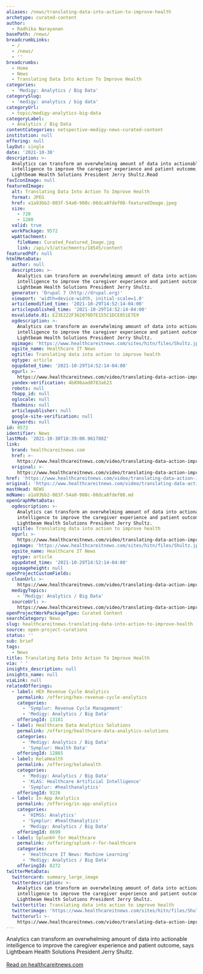 ```yaml
---
aliases: /news/translating-data-into-action-to-improve-health
archetype: curated-content
author:
  - Radhika Narayanan
basePath: /news/
breadcrumbLinks:
  - /
  - /news/
  - ''
breadcrumbs:
  - Home
  - News
  - Translating Data Into Action To Improve Health
categories:
  - 'Medigy: Analytics / Big Data'
categorySlug:
  - 'medigy: analytics / big data'
categoryUrl:
  - topic/medigy-analytics-big-data
categoryLabel:
  - Analytics / Big Data
contentCategories: netspective-medigy-news-curated-content
institution: null
offering: null
layOut: single
date: '2021-10-30'
description: >-
  Analytics can transform an overwhelming amount of data into actionable
  intelligence to improve the caregiver experience and patient outcome, says
  Lightbeam Health Solutions President Jerry Shultz.Read
favIconImage: null
featuredImage:
  alt: Translating Data Into Action To Improve Health
  format: JPEG
  href: a1a93bb2-083f-54a0-988c-08dca8fdef08-featuredImage.jpeg
  size:
    - 720
    - 1280
  valid: true
  workPackage: 9572
  wpAttachment:
    fileName: Curated_Featured_Image.jpg
    link: /api/v3/attachments/18545/content
featuredPdf: null
htmlMetaData:
  author: null
  description: >-
    Analytics can transform an overwhelming amount of data into actionable
    intelligence to improve the caregiver experience and patient outcome, says
    Lightbeam Health Solutions President Jerry Shultz.
  generator: 'Drupal 7 (http://drupal.org)'
  viewport: 'width=device-width, initial-scale=1.0'
  articlemodified_time: '2021-10-29T14:52:14-04:00'
  articlepublished_time: '2021-10-29T14:52:14-04:00'
  msvalidate.01: E23E222F362070D7E155C1DCE851E7E9
  ogdescription: >-
    Analytics can transform an overwhelming amount of data into actionable
    intelligence to improve the caregiver experience and patient outcome, says
    Lightbeam Health Solutions President Jerry Shultz.
  ogimage: 'https://www.healthcareitnews.com/sites/hitn/files/Shultz.jpg'
  ogsite_name: Healthcare IT News
  ogtitle: Translating data into action to improve health
  ogtype: article
  ogupdated_time: '2021-10-29T14:52:14-04:00'
  ogurl: >-
    https://www.healthcareitnews.com/video/translating-data-action-improve-health
  yandex-verification: 4b898aad0783a623
  robots: null
  fbapp_id: null
  oglocale: null
  fbadmins: null
  articlepublisher: null
  google-site-verification: null
  keywords: null
id: 9572
identifier: News
lastMod: '2021-10-30T18:39:00.961788Z'
link:
  brand: healthcareitnews.com
  href: >-
    https://www.healthcareitnews.com/video/translating-data-action-improve-health
  original: >-
    https://www.healthcareitnews.com/video/translating-data-action-improve-health
href: 'https://www.healthcareitnews.com/video/translating-data-action-improve-health'
original: 'https://www.healthcareitnews.com/video/translating-data-action-improve-health'
mastHead: NEWS
mdName: a1a93bb2-083f-54a0-988c-08dca8fdef08.md
openGraphMetaData:
  ogdescription: >-
    Analytics can transform an overwhelming amount of data into actionable
    intelligence to improve the caregiver experience and patient outcome, says
    Lightbeam Health Solutions President Jerry Shultz.
  ogtitle: Translating data into action to improve health
  ogurl: >-
    https://www.healthcareitnews.com/video/translating-data-action-improve-health
  ogimage: 'https://www.healthcareitnews.com/sites/hitn/files/Shultz.jpg'
  ogsite_name: Healthcare IT News
  ogtype: article
  ogupdated_time: '2021-10-29T14:52:14-04:00'
  ogimageheight: null
openProjectCustomFields:
  cleanUrl: >-
    https://www.healthcareitnews.com/video/translating-data-action-improve-health
  medigyTopics:
    - 'Medigy: Analytics / Big Data'
  sourceUrl: >-
    https://www.healthcareitnews.com/video/translating-data-action-improve-health
openProjectWorkPackageType: Curated Content
searchCategory: News
slug: healthcareitnews-translating-data-into-action-to-improve-health
source: open-project-curations
status: ''
sub: brief
tags:
  - News
title: Translating Data Into Action To Improve Health
via: ' '
insights_description: null
insights_name: null
viaLink: null
relatedOfferings:
  - label: HEX Revenue Cycle Analytics
    permalink: /offering/hex-revenue-cycle-analytics
    categories:
      - 'Symplur: Revenue Cycle Management'
      - 'Medigy: Analytics / Big Data'
    offeringId: 13181
  - label: Healthcare Data Analytics Solutions
    permalink: /offering/healthcare-data-analytics-solutions
    categories:
      - 'Medigy: Analytics / Big Data'
      - 'Symplur: Health Data'
    offeringId: 12865
  - label: KelaHealth
    permalink: /offering/kelahealth
    categories:
      - 'Medigy: Analytics / Big Data'
      - 'KLAS: Healthcare Artificial Intelligence'
      - 'Symplur: #healthanalytics'
    offeringId: 9226
  - label: In-App Analytics
    permalink: /offering/in-app-analytics
    categories:
      - 'HIMSS: Analytics'
      - 'Symplur: #healthanalytics'
      - 'Medigy: Analytics / Big Data'
    offeringId: 8699
  - label: Splunk® for Healthcare
    permalink: /offering/splunk-r-for-healthcare
    categories:
      - 'Healthcare IT News: Machine Learning'
      - 'Medigy: Analytics / Big Data'
    offeringId: 8272
twitterMetaData:
  twittercard: summary_large_image
  twitterdescription: >-
    Analytics can transform an overwhelming amount of data into actionable
    intelligence to improve the caregiver experience and patient outcome, says
    Lightbeam Health Solutions President Jerry Shultz.
  twittertitle: Translating data into action to improve health
  twitterimage: 'https://www.healthcareitnews.com/sites/hitn/files/Shultz.jpg'
  twitterurl: >-
    https://www.healthcareitnews.com/video/translating-data-action-improve-health
---
```

<p>Analytics can transform an overwhelming amount of data into actionable intelligence to improve the caregiver experience and patient outcome, says Lightbeam Health Solutions President Jerry Shultz.<br><br><a href="https://www.healthcareitnews.com/video/translating-data-action-improve-health">Read on healthcareitnews.com</a></p>